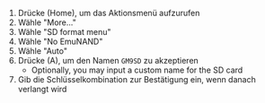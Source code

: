 1. Drücke (Home), um das Aktionsmenü aufzurufen
2. Wähle "More..."
3. Wähle "SD format menu"
4. Wähle "No EmuNAND"
5. Wähle "Auto"
6. Drücke (A), um den Namen `GM9SD` zu akzeptieren
   - Optionally, you may input a custom name for the SD card
7. Gib die Schlüsselkombination zur Bestätigung ein, wenn danach verlangt wird
